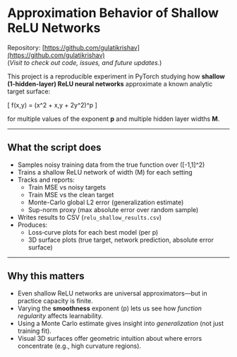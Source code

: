 # Approximation Behavior of Shallow ReLU Networks

Repository: [https://github.com/gulatikrishav](https://github.com/gulatikrishav)  
(*Visit to check out code, issues, and future updates.*)

This project is a reproducible experiment in PyTorch studying how **shallow (1-hidden-layer) ReLU neural networks** approximate a known analytic target surface:

\[
f(x,y) = (x^2 + x\,y + 2y^2)^p
\]

for multiple values of the exponent **p** and multiple hidden layer widths **M**.

---

## What the script does

- Samples noisy training data from the true function over \([-1,1]^2\)  
- Trains a shallow ReLU network of width \(M\) for each setting  
- Tracks and reports:  
  - Train MSE vs noisy targets  
  - Train MSE vs the clean target  
  - Monte-Carlo global L2 error (generalization estimate)  
  - Sup-norm proxy (max absolute error over random sample)  
- Writes results to CSV (`relu_shallow_results.csv`)  
- Produces:  
  - Loss‐curve plots for each best model (per p)  
  - 3D surface plots (true target, network prediction, absolute error surface)

---

## Why this matters

- Even shallow ReLU networks are universal approximators—but in practice capacity is finite.  
- Varying the **smoothness** exponent \(p\) lets us see how *function regularity* affects learnability.  
- Using a Monte Carlo estimate gives insight into *generalization* (not just training fit).  
- Visual 3D surfaces offer geometric intuition about where errors concentrate (e.g., high curvature regions).

